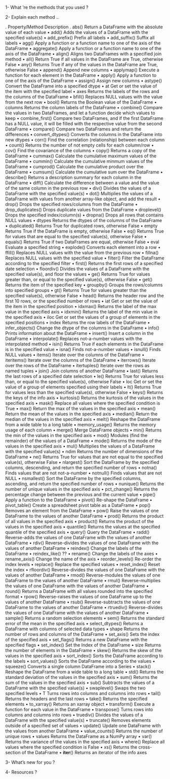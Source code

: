 1- What ’re the methods that you used ?




2- Explain each method ..

.	Property/Method 	Description
.	abs()	Return a DataFrame with the absolute value of each value
•	add()	Adds the values of a DataFrame with the specified value(s)
•	add_prefix()	Prefix all labels
•	add_suffix()	Suffix all labels
•	agg()	Apply a function or a function name to one of the axis of the DataFrame
•	aggregate()	Apply a function or a function name to one of the axis of the DataFrame
•	align()	Aligns two DataFrames with a specified join method
•	all()	Return True if all values in the DataFrame are True, otherwise False
•	any()	Returns True if any of the values in the DataFrame are True, otherwise False
•	append()	Append new columns
•	applymap()	Execute a function for each element in the DataFrame
•	apply()	Apply a function to one of the axis of the DataFrame
•	assign()	Assign new columns
•	astype()	Convert the DataFrame into a specified dtype
•	at	Get or set the value of the item with the specified label
•	axes	Returns the labels of the rows and the columns of the DataFrame
•	bfill()	Replaces NULL values with the value from the next row
•	bool()	Returns the Boolean value of the DataFrame
•	columns	Returns the column labels of the DataFrame
•	combine()	Compare the values in two DataFrames, and let a function decide which values to keep
•	combine_first()	Compare two DataFrames, and if the first DataFrame has a NULL value, it will be filled with the respective value from the second DataFrame
•	compare()	Compare two DataFrames and return the differences
•	convert_dtypes()	Converts the columns in the DataFrame into new dtypes
•	corr()	Find the correlation (relationship) between each column
•	count()	Returns the number of not empty cells for each column/row
•	cov()	Find the covariance of the columns
•	copy()	Returns a copy of the DataFrame
•	cummax()	Calculate the cumulative maximum values of the DataFrame
•	cummin()	Calculate the cumulative minmum values of the DataFrame
•	cumprod()	Calculate the cumulative product over the DataFrame
•	cumsum()	Calculate the cumulative sum over the DataFrame
•	describe()	Returns a description summary for each column in the DataFrame
•	diff()	Calculate the difference between a value and the value of the same column in the previous row
•	div()	Divides the values of a DataFrame with the specified value(s)
•	dot()	Multiplies the values of a DataFrame with values from another array-like object, and add the result
•	drop()	Drops the specified rows/columns from the DataFrame
•	drop_duplicates()	Drops duplicate values from the DataFrame
•	droplevel()	Drops the specified index/column(s)
•	dropna()	Drops all rows that contains NULL values
•	dtypes	Returns the dtypes of the columns of the DataFrame
•	duplicated()	Returns True for duplicated rows, otherwise False
•	empty	Returns True if the DataFrame is empty, otherwise False
•	eq()	Returns True for values that are equal to the specified value(s), otherwise False
•	equals()	Returns True if two DataFrames are equal, otherwise False
•	eval	Evaluate a specified string
•	explode()	Converts each element into a row
•	ffill()	Replaces NULL values with the value from the previous row
•	fillna()	Replaces NULL values with the specified value
•	filter()	Filter the DataFrame according to the specified filter
•	first()	Returns the first rows of a specified date selection
•	floordiv()	Divides the values of a DataFrame with the specified value(s), and floor the values
•	ge()	Returns True for values greater than, or equal to the specified value(s), otherwise False
•	get()	Returns the item of the specified key
•	groupby()	Groups the rows/columns into specified groups
•	gt()	Returns True for values greater than the specified value(s), otherwise False
•	head()	Returns the header row and the first 10 rows, or the specified number of rows
•	iat	Get or set the value of the item in the specified position
•	idxmax()	Returns the label of the max value in the specified axis
•	idxmin()	Returns the label of the min value in the specified axis
•	iloc	Get or set the values of a group of elements in the specified positions
•	index 	Returns the row labels of the DataFrame
•	infer_objects()	Change the dtype of the columns in the DataFrame
•	info()	Prints information about the DataFrame
•	insert()	Insert a column in the DataFrame
•	interpolate()	Replaces not-a-number values with the interpolated method
•	isin()	Returns True if each elements in the DataFrame is in the specified value
•	isna()	Finds not-a-number values
•	isnull()	Finds NULL values
•	items()	Iterate over the columns of the DataFrame
•	iteritems()	Iterate over the columns of the DataFrame
•	iterrows()	Iterate over the rows of the DataFrame
•	itertuples()	Iterate over the rows as named tuples
•	join()	Join columns of another DataFrame
•	last()	Returns the last rows of a specified date selection
•	le()	Returns True for values less than, or equal to the specified value(s), otherwise False
•	loc	Get or set the value of a group of elements specified using their labels
•	lt()	Returns True for values less than the specified value(s), otherwise False
•	keys()	Returns the keys of the info axis
•	kurtosis()	Returns the kurtosis of the values in the specified axis
•	mask()	Replace all values where the specified condition is True
•	max()	Return the max of the values in the specified axis
•	mean()	Return the mean of the values in the specified axis
•	median()	Return the median of the values in the specified axis
•	melt()	Reshape the DataFrame from a wide table to a long table
•	memory_usage()	Returns the memory usage of each column
•	merge()	Merge DataFrame objects
•	min()	Returns the min of the values in the specified axis
•	mod()	Modules (find the remainder) of the values of a DataFrame
•	mode()	Returns the mode of the values in the specified axis
•	mul()	Multiplies the values of a DataFrame with the specified value(s)
•	ndim	Returns the number of dimensions of the DataFrame
•	ne()	Returns True for values that are not equal to the specified value(s), otherwise False
•	nlargest()	Sort the DataFrame by the specified columns, descending, and return the specified number of rows
•	notna()	Finds values that are not not-a-number
•	notnull()	Finds values that are not NULL
•	nsmallest()	Sort the DataFrame by the specified columns, ascending, and return the specified number of rows
•	nunique()	Returns the number of unique values in the specified axis
•	pct_change()	Returns the percentage change between the previous and the current value
•	pipe()	Apply a function to the DataFrame
•	pivot()	Re-shape the DataFrame
•	pivot_table()	Create a spreadsheet pivot table as a DataFrame
•	pop()	Removes an element from the DataFrame
•	pow() 	Raise the values of one DataFrame to the values of another DataFrame
•	prod()	Returns the product of all values in the specified axis
•	product()	Returns the product of the values in the specified axis
•	quantile()	Returns the values at the specified quantile of the specified axis
•	query()	Query the DataFrame
•	radd()	Reverse-adds the values of one DataFrame with the values of another DataFrame
•	rdiv()	Reverse-divides the values of one DataFrame with the values of another DataFrame
•	reindex()	Change the labels of the DataFrame
•	reindex_like()	??
•	rename()	Change the labels of the axes
•	rename_axis()	Change the name of the axis
•	reorder_levels()	Re-order the index levels
•	replace()	Replace the specified values
•	reset_index()	Reset the index
•	rfloordiv()	Reverse-divides the values of one DataFrame with the values of another DataFrame
•	rmod()	Reverse-modules the values of one DataFrame to the values of another DataFrame
•	rmul()	Reverse-multiplies the values of one DataFrame with the values of another DataFrame
•	round()	Returns a DataFrame with all values rounded into the specified format
•	rpow()	Reverse-raises the values of one DataFrame up to the values of another DataFrame
•	rsub()	Reverse-subtracts the values of one DataFrame to the values of another DataFrame
•	rtruediv()	Reverse-divides the values of one DataFrame with the values of another DataFrame
•	sample()	Returns a random selection elements
•	sem()	Returns the standard error of the mean in the specified axis
•	select_dtypes()	Returns a DataFrame with columns of selected data types
•	shape	Returns the number of rows and columns of the DataFrame
•	set_axis()	Sets the index of the specified axis
•	set_flags()	Returns a new DataFrame with the specified flags
•	set_index()	Set the Index of the DataFrame
•	size	Returns the number of elements in the DataFrame
•	skew()	Returns the skew of the values in the specified axis
•	sort_index()	Sorts the DataFrame according to the labels
•	sort_values()	Sorts the DataFrame according to the values
•	squeeze()	Converts a single column DataFrame into a Series
•	stack()	Reshape the DataFrame from a wide table to a long table
•	std()	Returns the standard deviation of the values in the specified axis
•	sum()	Returns the sum of the values in the specified axis
•	sub()	Subtracts the values of a DataFrame with the specified value(s)
•	swaplevel()	Swaps the two specified levels
•	T	Turns rows into columns and columns into rows
•	tail()	Returns the headers and the last rows
•	take()	Returns the specified elements
•	to_xarray()	Returns an xarray object
•	transform()	Execute a function for each value in the DataFrame
•	transpose()	Turns rows into columns and columns into rows
•	truediv()	Divides the values of a DataFrame with the specified value(s)
•	truncate()	Removes elements outside of a specified set of values
•	update()	Update one DataFrame with the values from another DataFrame
•	value_counts()	Returns the number of unique rows
•	values	Returns the DataFrame as a NumPy array
•	var()	Returns the variance of the values in the specified axis
•	where()	Replace all values where the specified condition is False
•	xs()	Returns the cross-section of the DataFrame
•	__iter__()	Returns an iterator of the info axes



3- What’s new for you ?



4- Resources ? 
